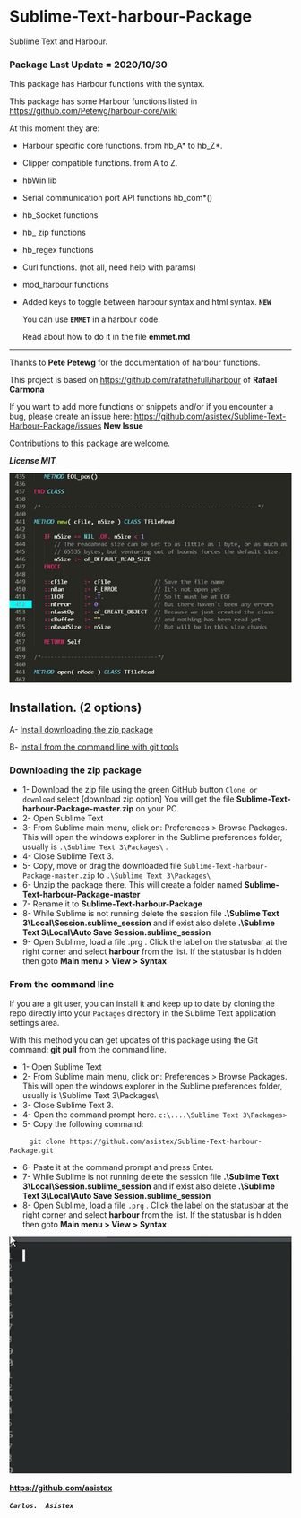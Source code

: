 # Sublime-Text-harbour-Package
Sublime Text and Harbour.

### Package Last Update = 2020/10/30

This package has Harbour functions with the syntax.

This package has some Harbour functions listed in https://github.com/Petewg/harbour-core/wiki

At this moment they are:
* Harbour specific core functions. from hb_A* to hb_Z*.
* Clipper compatible functions. from A to Z.
* hbWin lib
* Serial communication port API functions hb_com*()
* hb_Socket functions
* hb_ zip functions
* hb_regex functions
* Curl functions. (not all, need help with params)
* mod_harbour functions
* Added keys to toggle between harbour syntax and html syntax.  **`NEW`**

  You can use **`EMMET`** in a harbour code.

  Read about how to do it in the file **emmet.md**


---

Thanks to **Pete Petewg** for the documentation of harbour functions.

This project is based on https://github.com/rafathefull/harbour of **Rafael Carmona**

If you want to add more functions or snippets and/or if you encounter a bug, please create an issue here:
https://github.com/asistex/Sublime-Text-Harbour-Package/issues  **New Issue**

Contributions to this package are welcome.

***License MIT***

[![image](https://github.com/asistex/Sublime-Text-harbour-Package/blob/master/slb.jpg)](https://github.com/asistex/Sublime-Text-harbour-Package/)


## Installation. (2 options)

A- [Install downloading the zip package](#downloading-the-zip-package)

B- [install from the command line with git tools](#from-the-command-line)



### Downloading the zip package

* 1- Download the zip file using the green GitHub button `Clone or download` select [download zip option]
     You will get the file **Sublime-Text-harbour-Package-master.zip** on your PC.
* 2- Open Sublime Text
* 3- From Sublime main menu, click on: Preferences > Browse Packages. This will open the windows explorer in the Sublime preferences folder, usually is `.\Sublime Text 3\Packages\` .
* 4- Close Sublime Text 3.
* 5- Copy, move or drag the downloaded file `Sublime-Text-harbour-Package-master.zip` to `.\Sublime Text 3\Packages\`
* 6- Unzip the package there. This will create a folder named **Sublime-Text-harbour-Package-master**
* 7- Rename it to **Sublime-Text-harbour-Package**
* 8- While Sublime is not running delete the session file  **.\Sublime Text 3\Local\Session.sublime_session** and if exist also delete **.\Sublime Text 3\Local\Auto Save Session.sublime_session**
* 9- Open Sublime, load a file .prg . Click the label on the statusbar at the right corner and select **harbour** from the list. If the statusbar is hidden then goto **Main menu > View > Syntax**



### From the command line

If you are a git user, you can install it and keep up to date by cloning the repo directly into your `Packages` directory in the Sublime Text application settings area.

With this method you can get updates of this package using the Git command: **git pull** from the command line.

* 1- Open Sublime Text
* 2- From Sublime main menu, click on: Preferences > Browse Packages. This will open the windows explorer in the Sublime preferences folder, usually is \Sublime Text 3\Packages\
* 3- Close Sublime Text 3.
* 4- Open the command prompt here.  `c:\....\Sublime Text 3\Packages>`
* 5- Copy the following command:
```
     git clone https://github.com/asistex/Sublime-Text-harbour-Package.git
```
* 6- Paste it at the command prompt and press Enter.
* 7- While Sublime is not running delete the session file  **.\Sublime Text 3\Local\Session.sublime_session** and if exist also delete **.\Sublime Text 3\Local\Auto Save Session.sublime_session**
* 8- Open Sublime, load a file `.prg` . Click the label on the statusbar at the right corner and select **harbour** from the list. If the statusbar is hidden then goto **Main menu > View > Syntax**






[![image](https://github.com/asistex/ighoo/blob/master/bin/sublime.gif)](https://github.com/asistex/Sublime-Text-harbour-Package/)


**https://github.com/asistex**

***`Carlos.  Asistex`***

